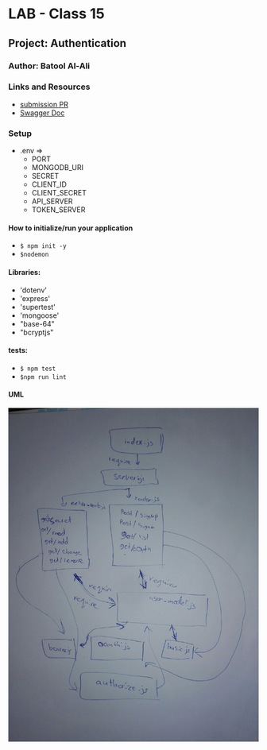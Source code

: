 
# LAB - Class 15

## Project: Authentication

### Author: Batool Al-Ali

### Links and Resources

- [submission PR](https://github.com/batool-alali-401-advanced-javascript/Authentication/pull/1)
- [Swagger Doc](https://app.swaggerhub.com/apis/batoolalali/auth/0.1)

### Setup
- .env => 
    - PORT
    - MONGODB_URI
    - SECRET
    - CLIENT_ID
    - CLIENT_SECRET
    - API_SERVER
    - TOKEN_SERVER

#### How to initialize/run your application 
- `$ npm init -y`
- `$nodemon`

#### Libraries:
- 'dotenv'
- 'express'
- 'supertest' 
- 'mongoose'
- "base-64"
- "bcryptjs"


#### tests:
- `$ npm test`
- `$npm run lint`


#### UML
![UML Diagram](UML4.jpg)